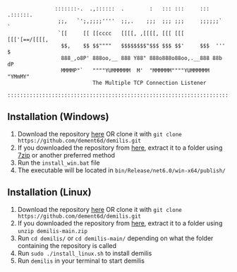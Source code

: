 ```
               :::::::-.  .,::::::  .        :   ::: :::     ::: .::::::.                
                ;;,   `';,;;;;''''  ;;,.    ;;;  ;;; ;;;     ;;;;;;`    `                
                `[[     [[ [[cccc   [[[[, ,[[[[, [[[ [[[     [[['[==/[[[[,               
                 $$,    $$ $$""""   $$$$$$$$"$$$ $$$ $$'     $$$  '''    $               
                 888_,o8P' 888oo,__ 888 Y88" 888o888o88oo,.__888 88b    dP               
                 MMMMP"`   """"YUMMMMMM  M'  "MMMMMM""""YUMMMMMM  "YMmMY"                
                           The Multiple TCP Connection Listener                           

::::::::::::::::::::::::::::::::::::::::::::::::::::::::::::::::::::::::::::::::::::::::::
```
## Installation (Windows)
1. Download the repository [here](https://github.com/dement6d/demilis/archive/refs/heads/main.zip) OR clone it with `git clone https://github.com/dement6d/demilis.git`
2. If you downloaded the repository from [here](https://github.com/dement6d/demilis/archive/refs/heads/main.zip), extract it to a folder using [7zip](https://sourceforge.net/projects/sevenzip/files/7-Zip/) or another preferred method
3. Run the `install_win.bat` file
4. The executable will be located in `bin/Release/net6.0/win-x64/publish/`

## Installation (Linux)
1. Download the repository [here](https://github.com/dement6d/demilis/archive/refs/heads/main.zip) OR clone it with `git clone https://github.com/dement6d/demilis.git`
2. If you downloaded the repository from [here](https://github.com/dement6d/demilis/archive/refs/heads/main.zip), extract it to a folder using `unzip demilis-main.zip`
3. Run `cd demilis/` or `cd demilis-main/` depending on what the folder containing the repository is called
4. Run `sudo ./install_linux.sh` to install demilis
5. Run `demilis` in your terminal to start demilis
